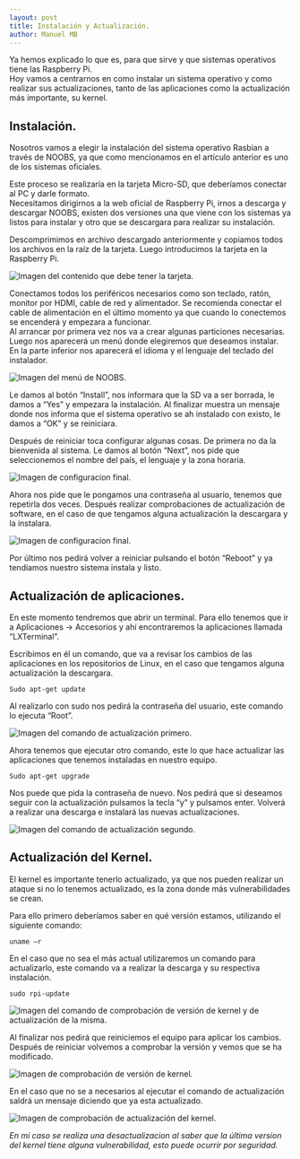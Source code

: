 ```yaml
---
layout: post
title: Instalación y Actualización.
author: Manuel MB
---
```

Ya hemos explicado lo que es, para que sirve y que sistemas operativos tiene las Raspberry Pi.<br>
Hoy vamos a centrarnos en como instalar un sistema operativo y como realizar sus actualizaciones, tanto de las aplicaciones como la actualización más importante, su kernel.<br>

<h2>Instalación.</h2>

Nosotros vamos a elegir la instalación del sistema operativo Rasbian a través de NOOBS, ya que como mencionamos en el artículo anterior es uno de los sistemas oficiales.<br>

Este proceso se realizaría en la tarjeta Micro-SD, que deberíamos conectar al PC y darle formato.<br>
Necesitamos dirigirnos a la web oficial de Raspberry Pi, irnos a descarga y descargar NOOBS, existen dos versiones una que viene con los sistemas ya listos para instalar y otro que se descargara para realizar su instalación.

Descomprimimos en archivo descargado anteriormente y copiamos todos los archivos en la raíz de la tarjeta. Luego introducimos la tarjeta en la Raspberry Pi.

<img src="/images/carpetas-sd.PNG" alt="Imagen del contenido que debe tener la tarjeta." /><br>

Conectamos todos los periféricos necesarios como son teclado, ratón, monitor por HDMI, cable de red y alimentador. Se recomienda conectar el cable de alimentación en el último momento ya que cuando lo conectemos se encenderá y empezara a funcionar.<br>
Al arrancar por primera vez nos va a crear algunas particiones necesarias. Luego nos aparecerá un menú donde elegiremos que deseamos instalar.<br>
En la parte inferior nos aparecerá el idioma y el lenguaje del teclado del instalador.<br>

<img src="/images/noobs-menu.png" alt="Imagen del menú de NOOBS." /><br>

Le damos al botón “Install”, nos informara que la SD va a ser borrada, le damos a “Yes” y empezara la instalación. Al finalizar muestra un mensaje donde nos informa que el sistema operativo se ah instalado con existo, le damos a “OK” y se reiniciara.<br>

Después de reiniciar toca configurar algunas cosas. De primera no da la bienvenida al sistema. Le damos al botón “Next”, nos pide que seleccionemos el nombre del país, el lenguaje y la zona horaria.<br>

<img src="/images/paso1.PNG" alt="Imagen de configuracion final." /><br>

Ahora nos pide que le pongamos una contraseña al usuario, tenemos que repetirla dos veces. Después realizar comprobaciones de actualización de software, en el caso de que tengamos alguna actualización la descargara y la instalara.<br>

<img src="/images/paso2.PNG" alt="Imagen de configuracion final." /><br>

Por último nos pedirá volver a reiniciar pulsando el botón “Reboot” y ya tendíamos nuestro sistema instala y listo.<br>

<h2>Actualización de aplicaciones.</h2>

En este momento tendremos que abrir un terminal. Para ello tenemos que ir a Aplicaciones -> Accesorios y ahí encontraremos la aplicaciones llamada “LXTerminal”.

Escribimos en él un comando, que va a revisar los cambios de las aplicaciones en los repositorios de Linux, en el caso que tengamos alguna actualización la descargara.
```
Sudo apt-get update
```

Al realizarlo con sudo nos pedirá la contraseña del usuario, este comando lo ejecuta “Root”.

<img src="/images/update.PNG" alt="Imagen del comando de actualización primero." /><br>


Ahora tenemos que ejecutar otro comando, este lo que hace actualizar las aplicaciones que tenemos instaladas en nuestro equipo.
```
Sudo apt-get upgrade
```


Nos puede que pida la contraseña de nuevo. Nos pedirá que si deseamos seguir con la actualización pulsamos la tecla “y” y pulsamos enter.
Volverá a realizar una descarga e instalará las nuevas actualizaciones.

<img src="/images/upgrade.PNG" alt="Imagen del comando de actualización segundo." /><br>


<h2>Actualización del Kernel.</h2>

El kernel es importante tenerlo actualizado, ya que nos pueden realizar un ataque si no lo tenemos actualizado, es la zona donde más vulnerabilidades se crean.<br>

Para ello primero deberíamos saber en qué versión estamos, utilizando el siguiente comando:<br>

```
uname –r
```

En el caso que no sea el más actual utilizaremos un comando para actualizarlo, este comando va a realizar la descarga y su respectiva instalación. 

```
sudo rpi-update
```

<img src="/images/update kernel.PNG" alt="Imagen del comando de comprobación de versión de kernel y de actualización de la misma." /><br>


Al finalizar nos pedirá que reiniciemos el equipo para aplicar los cambios.<br>
Después de reiniciar volvemos a comprobar la versión y vemos que se ha modificado.<br>

<img src="/images/comprobacionversion.PNG" alt="Imagen de comprobación de versión de kernel." /><br>


En el caso que no se a necesarios al ejecutar el comando de actualización saldrá un mensaje diciendo que ya esta actualizado.<br>

<img src="/images/ejecucion2vez.PNG" alt="Imagen de comprobación de actualización del kernel." /><br>


*En mi caso se realiza una desactualizacion al saber que la última version del kernel tiene alguna vulnerabilidad, esto puede ocurrir por seguridad.*